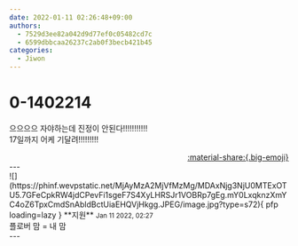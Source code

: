 ```yaml
---
date: 2022-01-11 02:26:48+09:00
authors:
  - 7529d3ee82a042d9d77ef0c05482cd7c
  - 6599dbbcaa26237c2ab0f3becb421b45
categories:
  - Jiwon
---
```


# 0-1402214

<div class="post-container" markdown="1">
<div class="content-container md-sidebar__scrollwrap" markdown="1">

으으으으 자야하는데 진정이 안된다!!!!!!!!!!!<br>17일까지 어케 기달려!!!!!!!!!

</div>
</div>

<div style="text-align: right;" markdown="1">
<a href="https://weverse.io/fromis9/fanpost/0-1402214" style="text-align: right;">:material-share:{.big-emoji}</a>
</div>
---

<div class="comments-container md-sidebar__scrollwrap" markdown="1">
<div class="comment" markdown="1">
<div class='id-container' markdown="1">
![](https://phinf.wevpstatic.net/MjAyMzA2MjVfMzMg/MDAxNjg3NjU0MTExOTU5.7GFeCpkRW4jdCPevFi1sgeF7S4XyLHRSJr1VOBRp7gEg.mY0LxqknzXmYC4oZ6TpxCmdSnAbldBctUiaEHQVjHkgg.JPEG/image.jpg?type=s72){ pfp loading=lazy }
**<span class="artist">지원</span>** <small>Jan 11 2022, 02:27</small><br>
</div>
<div class='comment-body' markdown="1">
플로버 맘 = 내 맘
</div>
</div>
</div>
---
